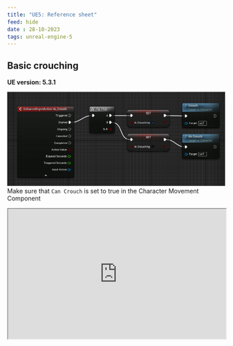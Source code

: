```yaml
---
title: "UE5: Reference sheet"
feed: hide
date : 28-10-2023
tags: unreal-engine-5
---
```


## Basic crouching

**UE version: 5.3.1**

![](attachments/Pasted%20image%2020231028130605.png)
Make sure that `Can Crouch` is set to true in the Character Movement Component

<iframe src="https://blueprintue.com/render/gc6i-ap6/" scrolling="no" width="100%" height=300 allowfullscreen></iframe>

